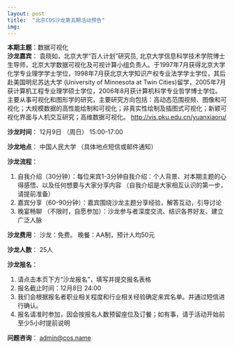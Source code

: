 ```yaml
---
layout: post
title:  "北京COS沙龙第五期活动预告"
img: 
---
```


**本期主题**：数据可视化  
**沙龙嘉宾**：
袁晓如，北京大学“百人计划”研究员, 北京大学信息科学技术学院博士生导师，北京大学数据可视化及可视计算小组负责人。于1997年7月获得北京大学化学专业理学学士学位，1998年7月获北京大学知识产权专业法学学士学位，其后赴美国明尼苏达大学 (University of Minnesota at Twin Cities)留学，2005年7月获计算机工程专业理学硕士学位，2006年8月获计算机科学专业哲学博士学位。
主要从事可视化和图形学的研究，主要研究方向包括：高动态范围视频、图像和可视化；大规模数据的高性能绘制和可视化；非真实性绘制及插图式可视化；新颖可视化界面与人机交互研究；高维数据可视化。
<http://vis.pku.edu.cn/yuanxiaoru/>

<!-- more -->

**沙龙时间**：
12月9日 （周日） 15:00-17:00

**沙龙地点**：
中国人民大学 （具体地点短信或邮件通知）

**沙龙流程**：
1. 自我介绍（30分钟）：每位来宾1-3分钟自我介绍：个人背景、对本期主题的心得感悟、以及任何想要与大家分享内容 （自我介绍是大家相互认识的第一步，请提前准备）
2. 嘉宾分享（60-90分钟）：嘉宾围绕沙龙主题分享经验，解答互动，引导讨论
3. 晚宴畅聊 （不限时，自愿参加）：沙龙参与者深度交流、结识各界好友、建立广泛人脉

**沙龙费用**：
沙龙：免费。
晚餐：AA制，预计人均50元

**沙龙人数**：
25人

**沙龙报名**：
1. 请点击本页下方“沙龙报名”，填写并提交报名表格
2. 报名截止时间：12月8日 24:00
3. 我们会根据报名者职业相关程度和行业相关经验确定来宾名单。并通过短信进行确认。
4. 报名请准时参加，因会按报名人数预留座位及订餐；如有事，请于活动开始前至少5小时提前说明 

**问题咨询**：
admin@cos.name